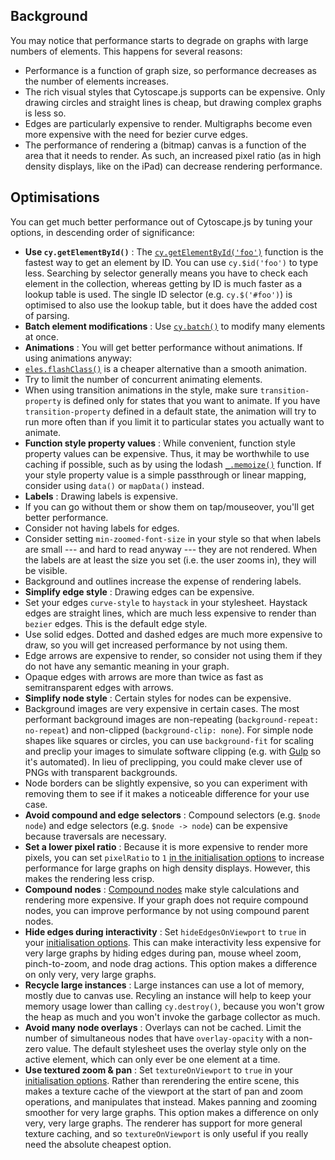 ## Background

You may notice that performance starts to degrade on graphs with large numbers of elements.  This happens for several reasons:

* Performance is a function of graph size, so performance decreases as the number of elements increases.
* The rich visual styles that Cytoscape.js supports can be expensive.  Only drawing circles and straight lines is cheap, but drawing complex graphs is less so.
* Edges are particularly expensive to render.  Multigraphs become even more expensive with the need for bezier curve edges.
* The performance of rendering a (bitmap) canvas is a function of the area that it needs to render.  As such, an increased pixel ratio (as in high density displays, like on the iPad) can decrease rendering performance.


## Optimisations

You can get much better performance out of Cytoscape.js by tuning your options, in descending order of significance:

* **Use `cy.getElementById()`** : The [`cy.getElementById('foo')`](#cy.getElementById) function is the fastest way to get an element by ID.  You can use `cy.$id('foo')` to type less.  Searching by selector generally means you have to check each element in the collection, whereas getting by ID is much faster as a lookup table is used.  The single ID selector (e.g. `cy.$('#foo')`) is optimised to also use the lookup table, but it does have the added cost of parsing.
* **Batch element modifications** : Use [`cy.batch()`](#core/graph-manipulation/cy.batch) to modify many elements at once.
* **Animations** : You will get better performance without animations.  If using animations anyway:
 * [`eles.flashClass()`](#collection/style/eles.flashClass) is a cheaper alternative than a smooth animation.
 * Try to limit the number of concurrent animating elements.
 * When using transition animations in the style, make sure `transition-property` is defined only for states that you want to animate.  If you have `transition-property` defined in a default state, the animation will try to run more often than if you limit it to particular states you actually want to animate.
* **Function style property values** : While convenient, function style property values can be expensive.  Thus, it may be worthwhile to use caching if possible, such as by using the lodash [`_.memoize()`](https://lodash.com/docs#memoize) function.  If your style property value is a simple passthrough or linear mapping, consider using `data()` or `mapData()` instead.
* **Labels** : Drawing labels is expensive.
 * If you can go without them or show them on tap/mouseover, you'll get better performance.
 * Consider not having labels for edges.
 * Consider setting `min-zoomed-font-size` in your style so that when labels are small --- and hard to read anyway --- they are not rendered.  When the labels are at least the size you set (i.e. the user zooms in), they will be visible.
 * Background and outlines increase the expense of rendering labels.
* **Simplify edge style** : Drawing edges can be expensive.
 * Set your edges `curve-style` to `haystack` in your stylesheet.  Haystack edges are straight lines, which are much less expensive to render than `bezier` edges.  This is the default edge style.
 * Use solid edges.  Dotted and dashed edges are much more expensive to draw, so you will get increased performance by not using them.
 * Edge arrows are expensive to render, so consider not using them if they do not have any semantic meaning in your graph.
 * Opaque edges with arrows are more than twice as fast as semitransparent edges with arrows.
* **Simplify node style** : Certain styles for nodes can be expensive.
 * Background images are very expensive in certain cases.  The most performant background images are non-repeating (`background-repeat: no-repeat`) and non-clipped (`background-clip: none`).  For simple node shapes like squares or circles, you can use `background-fit` for scaling and preclip your images to simulate software clipping (e.g. with [Gulp](https://github.com/scalableminds/gulp-image-resize) so it's automated).  In lieu of preclipping, you could make clever use of PNGs with transparent backgrounds.
 * Node borders can be slightly expensive, so you can experiment with removing them to see if it makes a noticeable difference for your use case.
* **Avoid compound and edge selectors** : Compound selectors (e.g. `$node node`) and edge selectors (e.g. `$node -> node`) can be expensive because traversals are necessary.
* **Set a lower pixel ratio** : Because it is more expensive to render more pixels, you can set `pixelRatio` to `1` [in the initialisation options](#init-opts/pixelRatio) to increase performance for large graphs on high density displays.  However, this makes the rendering less crisp.
* **Compound nodes** : [Compound nodes](#notation/compound-nodes) make style calculations and rendering more expensive.  If your graph does not require compound nodes, you can improve performance by not using compound parent nodes.
* **Hide edges during interactivity** : Set `hideEdgesOnViewport` to `true` in your [initialisation options](#core/initialisation).  This can make interactivity  less expensive for very large graphs by hiding edges during pan, mouse wheel zoom, pinch-to-zoom, and node drag actions.  This option makes a difference on only very, very large graphs.
* **Recycle large instances** : Large instances can use a lot of memory, mostly due to canvas use.  Recyling an instance will help to keep your memory usage lower than calling `cy.destroy()`, because you won't grow the heap as much and you won't invoke the garbage collector as much.
* **Avoid many node overlays** : Overlays can not be cached.  Limit the number of simultaneous nodes that have `overlay-opacity` with a non-zero value.  The default stylesheet uses the overlay style only on the active element, which can only ever be one element at a time.
* **Use textured zoom & pan** : Set `textureOnViewport` to `true` in your [initialisation options](#core/initialisation).  Rather than rerendering the entire scene, this makes a texture cache of the viewport at the start of pan and zoom operations, and manipulates that instead.  Makes panning and zooming smoother for very large graphs.  This option makes a difference on only very, very large graphs.  The renderer has support for more general texture caching, and so `textureOnViewport` is only useful if you really need the absolute cheapest option.
